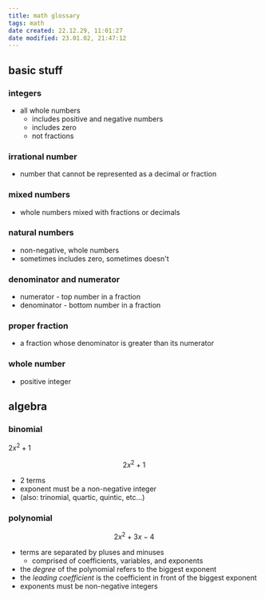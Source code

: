 ```yaml
---
title: math glossary
tags: math
date created: 22.12.29, 11:01:27
date modified: 23.01.02, 21:47:12
---
```


## basic stuff

### integers

- all whole numbers
	- includes positive and negative numbers
	- includes zero
	- not fractions

### irrational number

- number that cannot be represented as a decimal or fraction

### mixed numbers

- whole numbers mixed with fractions or decimals

### natural numbers

- non-negative, whole numbers
- sometimes includes zero, sometimes doesn't

### denominator and numerator

- numerator - top number in a fraction
- denominator - bottom number in a fraction

### proper fraction

- a fraction whose denominator is greater than its numerator

### whole number

- positive integer

## algebra

### binomial

$2x^2+1$

$$
2x^2+1
$$

- 2 terms
- exponent must be a non-negative integer
- (also: trinomial, quartic, quintic, etc...)

### polynomial

$$
2x^2+3x-4
$$

- terms are separated by pluses and minuses
	- comprised of coefficients, variables, and exponents
- the *degree* of the polynomial refers to the biggest exponent
- the *leading coefficient* is the coefficient in front of the biggest exponent
- exponents must be non-negative integers
